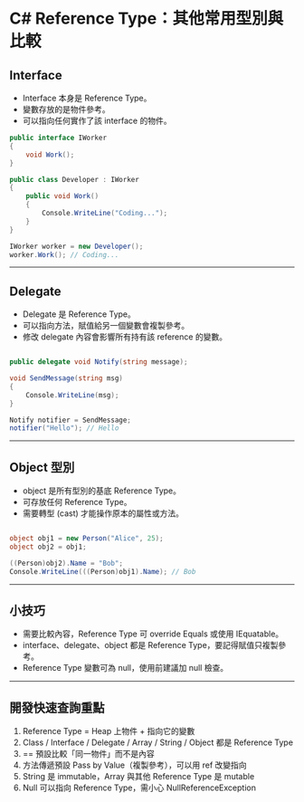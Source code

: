 # C# Reference Type：其他常用型別與比較

## Interface

- Interface 本身是 Reference Type。
- 變數存放的是物件參考。
- 可以指向任何實作了該 interface 的物件。

```csharp
public interface IWorker
{
    void Work();
}

public class Developer : IWorker
{
    public void Work()
    {
        Console.WriteLine("Coding...");
    }
}

IWorker worker = new Developer();
worker.Work(); // Coding...

```

---

## Delegate

- Delegate 是 Reference Type。
- 可以指向方法，賦值給另一個變數會複製參考。
- 修改 delegate 內容會影響所有持有該 reference 的變數。

```csharp

public delegate void Notify(string message);

void SendMessage(string msg)
{
    Console.WriteLine(msg);
}

Notify notifier = SendMessage;
notifier("Hello"); // Hello


```

---

## Object 型別

- object 是所有型別的基底 Reference Type。
- 可存放任何 Reference Type。
- 需要轉型 (cast) 才能操作原本的屬性或方法。

```csharp

object obj1 = new Person("Alice", 25);
object obj2 = obj1;

((Person)obj2).Name = "Bob";
Console.WriteLine(((Person)obj1).Name); // Bob

```
---

## 小技巧

- 需要比較內容，Reference Type 可 override Equals 或使用 IEquatable<T>。
- interface、delegate、object 都是 Reference Type，要記得賦值只複製參考。
- Reference Type 變數可為 null，使用前建議加 null 檢查。

---

## 開發快速查詢重點

1. Reference Type = Heap 上物件 + 指向它的變數
2. Class / Interface / Delegate / Array / String / Object 都是 Reference Type
3. == 預設比較「同一物件」而不是內容
4. 方法傳遞預設 Pass by Value（複製參考），可以用 ref 改變指向
5. String 是 immutable，Array 與其他 Reference Type 是 mutable
6. Null 可以指向 Reference Type，需小心 NullReferenceException
